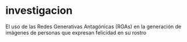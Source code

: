 # investigacion
El uso de las Redes Generativas Antagónicas (RGAs) en la generación de imágenes de personas que expresan felicidad en su rostro
